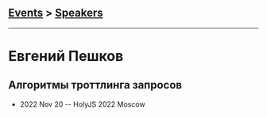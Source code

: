 ## [Events](../README.md) > [Speakers](../speakers.md)
---

# Евгений Пешков

## Алгоритмы троттлинга запросов
- 2022 Nov 20 -- HolyJS 2022 Moscow    
